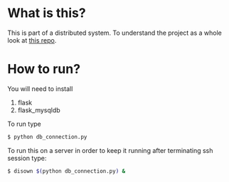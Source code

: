 # What is this?

This is part of a distributed system. To understand the project as a whole look at [this repo](https://github.com/Ziad-Nasr/Multiplayer-2DCarRacing).

# How to run?

You will need to install

1. flask
2. flask_mysqldb

To run type 

```bash
$ python db_connection.py
```

To run this on a server in order to keep it running after terminating ssh session type:

```bash
$ disown $(python db_connection.py) &
```
